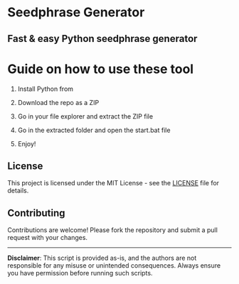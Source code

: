 # Seedphrase Generator         
          
## Fast & easy Python seedphrase generator          
                 
# Guide on how to use these tool             
                
1. Install Python from            
     
2. Download the repo as a ZIP            
       
3. Go in your file explorer and extract the ZIP file       
             
4. Go in the extracted folder and open the start.bat file         
             
5. Enjoy!           
               
## License               
        
This project is licensed under the MIT License - see the [LICENSE](LICENSE) file for details.                   
    
## Contributing      
         
Contributions are welcome! Please fork the repository and submit a pull request with your changes.              
          
---        
          
**Disclaimer**: This script is provided as-is, and the authors are not responsible for any misuse or unintended consequences. Always ensure you have permission before running such scripts.             